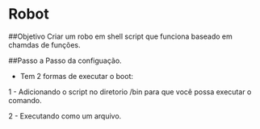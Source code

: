# Robot

##Objetivo 
Criar um robo em shell script que funciona baseado em chamdas de funções.

##Passo a Passo da configuação.
- Tem 2 formas de executar o boot:

1 - Adicionando o script no diretorio /bin para que você possa executar o comando.

2 - Executando como um arquivo.
